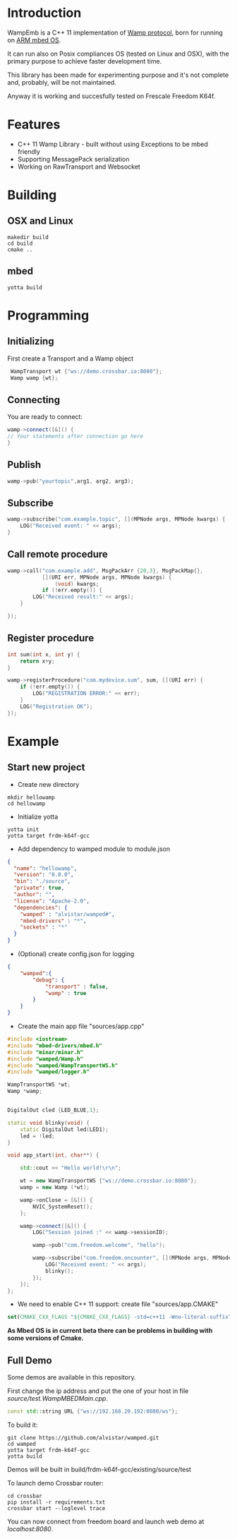 # Introduction
WampEmb is a C++ 11 implementation of [Wamp protocol](http://wamp-proto.org), born for running on
[ARM mbed OS](https://www.mbed.com/en/).

It can run also on Posix compliances OS (tested on Linux and OSX), with the primary purpose to
 achieve faster development time.

 This library has been made for experimenting purpose and it's not complete and, probably,
 will be not maintained.

 Anyway it is working and succesfully tested on Frescale Freedom K64f.

 # Features
 * C++ 11 Wamp Library - built without using Exceptions to be mbed friendly
 * Supporting MessagePack serialization
 * Working on RawTransport and Websocket

 # Building
 ## OSX and Linux
 ``` shell
 makedir build
 cd build
 cmake ..
 ```
 ## mbed
 ``` shell
 yotta build
 ```

 # Programming


 ## Initializing
 First create a Transport and a Wamp object
``` C++
 WampTransport wt {"ws://demo.crossbar.io:8080"};
 Wamp wamp {wt};
```
 ## Connecting
 You are ready to connect:
``` C++
wamp->connect([&]() {
// Your statements after connection go here
}
```
## Publish
``` C++
wamp->pub("yourtopic",arg1, arg2, arg3);
```
## Subscribe
``` C++
wamp->subscribe("com.example.topic", [](MPNode args, MPNode kwargs) {
    LOG("Received event: " << args);
}
```
## Call remote procedure
``` C++
wamp->call("com.example.add", MsgPackArr {20,3}, MsgPackMap{},
           [](URI err, MPNode args, MPNode kwargs) {
               (void) kwargs;
           if (!err.empty()) {
        LOG("Received result:" << args);
    }

});
```

## Register procedure
``` C++
int sum(int x, int y) {
    return x+y;
}

wamp->registerProcedure("com.mydevice.sum", sum, [](URI err) {
    if (!err.empty()) {
        LOG("REGISTRATION ERROR:" << err);
    }
    LOG("Registration OK");
});
```

# Example
## Start new project
- Create new directory
``` shell
mkdir hellowamp
cd hellowamp
```

- Initialize yotta
``` shell
yotta init
yotta target frdm-k64f-gcc
```

- Add dependency to wamped module to module.json
``` json
{
  "name": "hellowamp",
  "version": "0.0.0",
  "bin": "./source",
  "private": true,
  "author": "",
  "license": "Apache-2.0",
  "dependencies": {
  	"wamped" : "alvistar/wamped#",
  	"mbed-drivers" : "*",
  	"sockets" : "*"
  }
}
```

- (Optional) create config.json for logging
``` json
{
	"wamped":{
		"debug": {
			"transport" : false,
			"wamp" : true
		}
	}
}
```

- Create the main app file "sources/app.cpp"
``` C++
#include <iostream>
#include "mbed-drivers/mbed.h"
#include "minar/minar.h"
#include "wamped/Wamp.h"
#include "wamped/WampTransportWS.h"
#include "wamped/logger.h"

WampTransportWS *wt;
Wamp *wamp;


DigitalOut cled {LED_BLUE,1};

static void blinky(void) {
    static DigitalOut led(LED1);
    led = !led;
}

void app_start(int, char**) {

    std::cout << "Hello world!\r\n";

    wt = new WampTransportWS {"ws://demo.crossbar.io:8080"};
    wamp = new Wamp (*wt);

    wamp->onClose = [&]() {
        NVIC_SystemReset();
    };

    wamp->connect([&]() {
        LOG("Session joined :" << wamp->sessionID);

        wamp->pub("com.freedom.welcome", "hello");

        wamp->subscribe("com.freedom.oncounter", [](MPNode args, MPNode kwargs) {
            LOG("Received event: " << args);
            blinky();
        });
    });
};
```

- We need to enable C++ 11 support: create file "sources/app.CMAKE"
``` cmake
set(CMAKE_CXX_FLAGS "${CMAKE_CXX_FLAGS} -std=c++11 -Wno-literal-suffix")
```

**As Mbed OS is in current beta there can be problems in building with some versions of Cmake.**

## Full Demo
Some demos are available in this repository.

First change the ip address and put the one of your host in file *source/test.WampMBEDMain.cpp*.

``` C++
const std::string URL {"ws://192.168.20.192:8080/ws"};
```

To build it:
``` shell
git clone https://github.com/alvistar/wamped.git
cd wamped
yotta target frdm-k64f-gcc
yotta build
```

Demos will be built in build/frdm-k64f-gcc/existing/source/test

To launch demo Crossbar router:
```
cd crossbar
pip install -r requirements.txt
crossbar start --loglevel trace
```

You can now connect from freedom board and launch web demo at *localhost:8080*.

